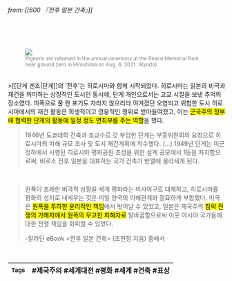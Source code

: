 
###### from: [[600 『전후 일본 건축』]]

<br/>
<br/><figure>
<a href="https://english.kyodonews.net/news/2021/08/783094e89553-full-text-of-hiroshima-peace-declaration-on-76th-a-bomb-anniversary.html">
<img src="https://img.kyodonews.net/english/public/images/posts/dd580887ec4131b74d85eb63d0b4b04d/photo_l.jpg"></a>
<figcaption><font color="gray"><small>Pigeons are released in the annual ceremony at the Peace Memorial Park near ground zero in Hiroshima on Aug. 6, 2021. (Kyodo)</small></font></figcaption>
</figure>
<br/>
>[[단게 겐조|단게]]의 '전후'는 히로시마와 함께 시작되었다. 히로시마는 일본의 비극과 재건을 의미하는 상징적인 도시인 동시에, 단게 개인으로서는 고교 시절을 보낸 추억의 장소였다. 피폭으로 풀 한 포기도 자라지 않으리라 여겨졌던 오염되고 위험한 도시 히로시마에서의 재건 활동은 희생적이고 영웅적인 행위로 받아들여졌고, 이는 <mark class="hltr-yellow">군국주의 정부에 협력한 단게의 활동에 일정 정도 면죄부를 주는 역할</mark>을 했다. 

<br/>

>1946년 도쿄대학 건축과 조교수로 갓 부임한 단게는 부흥위원회의 요청으로 히로시마의 피해 규모 조사 및 도시 재건계획에 착수했다. (...) 1949년 단게는 미군정하에서 시행된 히로시마 평화공원 조성을 위한 설계 공모에서 1등을 차지함으로써, 비로소 전후 일본을 대표하는 국가 건축가 반열에 올라세게 된다.

<br/>


>원폭이 초래한 비극적 상황을 세계 평화라는 미사여구로 대체하고, 히로시마를 평화의 성지로 내세우는 것은 미일 양국의 이해관계와 절묘하게 부합했다. 미국은 <mark class="hltr-blue">원폭을 투하한 윤리적인 책임</mark>에서 벗어날 수 있었고, 일본은 제국주의 <mark class="hltr-red">침략 전쟁의 가해자에서 원폭의 무고한 피해자로</mark> 탈바꿈함으로써 이웃 아시아 국가들에 대한 전쟁 책임을 회피할 수 있었다. 
>
>-알라딘 eBook <전후 일본 건축> (조현정 지음) 중에서 

<br/>

| <small> Tags </small> | #제국주의 #세계대전 #평화 #세계 #건축 #표상  |
| --- | --- |
